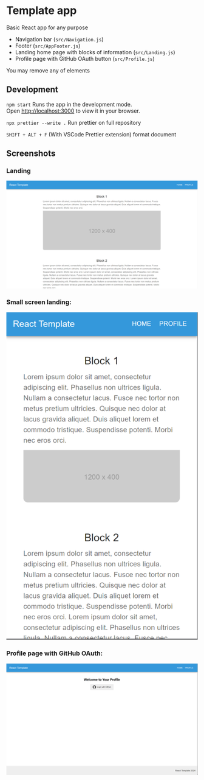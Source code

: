 # Template app

Basic React app for any purpose

- Navigation bar (`src/Navigation.js`)
- Footer (`src/AppFooter.js`)
- Landing home page with blocks of information (`src/Landing.js`)
- Profile page with GitHub OAuth button (`src/Profile.js`)

You may remove any of elements

## Development

`npm start`
Runs the app in the development mode.\
Open [http://localhost:3000](http://localhost:3000) to view it in your browser.

`npx prettier --write .` Run prettier on full repository

`SHIFT + ALT + F` (With VSCode Prettier extension) format document
## Screenshots

### Landing

![screenshot](https://github.com/lxnewayfarer/react-template/blob/main/screenshots/landing.png)

### Small screen landing:

![screenshot](https://github.com/lxnewayfarer/react-template/blob/main/screenshots/small_screen.png)

### Profile page with GitHub OAuth:

![screenshot](https://github.com/lxnewayfarer/react-template/blob/main/screenshots/profile.png)
